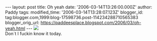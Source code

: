 \-\-- layout: post title: Oh yeah date: \'2006-03-14T13:26:00.000Z\'
author: Paddy tags: modified\_time: \'2006-03-14T13:28:07.123Z\'
blogger\_id: tag:blogger.com,1999:blog-17598736.post-114234288710565383
blogger\_orig\_url:
https://paddeesplace.blogspot.com/2006/03/oh-yeah.html \-\--
[![](https://photos1.blogger.com/blogger/7081/1699/400/image001.jpg)](https://photos1.blogger.com/blogger/7081/1699/1600/image001.1.jpg)\
Don\`t I fuckin know it today.
